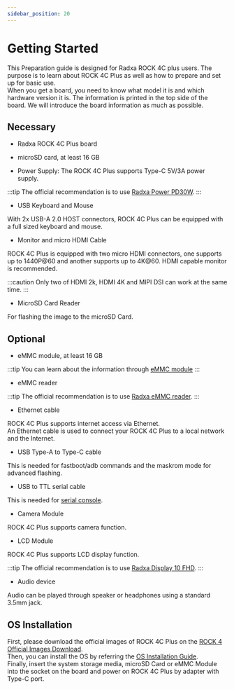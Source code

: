 ```yaml
---
sidebar_position: 20
---
```


# Getting Started

This Preparation guide is designed for Radxa ROCK 4C plus users.
The purpose is to learn about ROCK 4C Plus as well as how to prepare and set up for basic use.  
When you get a board, you need to know what model it is and which hardware version it is.
The information is printed in the top side of the board. We will introduce the board information as much as possible.

## Necessary

- Radxa ROCK 4C Plus board

- microSD card, at least 16 GB

- Power Supply: The ROCK 4C Plus supports Type-C 5V/3A power supply.

:::tip
The official recommendation is to use [Radxa Power PD30W](/accessories/pd_30w).
:::

- USB Keyboard and Mouse

With 2x USB-A 2.0 HOST connectors, ROCK 4C Plus can be equipped with a full sized keyboard and mouse.

- Monitor and micro HDMI Cable

ROCK 4C Plus is equipped with two micro HDMI connectors, one supports up to 1440P@60 and another supports up to 4K@60. HDMI capable monitor is recommended.

:::caution
Only two of HDMI 2k, HDMI 4K and MIPI DSI can work at the same time.
:::

- MicroSD Card Reader

For flashing the image to the microSD Card.

## Optional

- eMMC module, at least 16 GB

:::tip
You can learn about the information through [eMMC module](/accessories/emmc_module)
:::

- eMMC reader

:::tip
The official recommendation is to use [Radxa eMMC reader](/accessories/emmc_reader).
:::

- Ethernet cable

ROCK 4C Plus supports internet access via Ethernet.  
An Ethernet cable is used to connect your ROCK 4C Plus to a local network and the Internet.

- USB Type-A to Type-C cable

This is needed for fastboot/adb commands and the maskrom mode for advanced flashing.

- USB to TTL serial cable

This is needed for [serial console](../low-level-dev/serial).

- Camera Module

ROCK 4C Plus supports camera function.

- LCD Module

ROCK 4C Plus supports LCD display function.

:::tip
The official recommendation is to use [Radxa Display 10 FHD](/accessories/lcd-10-fhd).
:::

- Audio device

Audio can be played through speaker or headphones using a standard 3.5mm jack.

## OS Installation

First, please download the official images of ROCK 4C Plus on the [ROCK 4 Official Images Download](/rock4/official-images).  
Then, you can install the OS by referring the [OS Installation Guide](install-os).  
Finally, insert the system storage media, microSD Card or eMMC Module into the socket on the board and power on ROCK 4C Plus by adapter with Type-C port.
